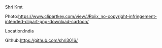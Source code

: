 Shri Kmt

Photo:https://www.clipartkey.com/view/JRoiix_no-copyright-infringement-intended-clipart-png-download-cartoon/

Location:India

Github:https://github.com/shri3016/
